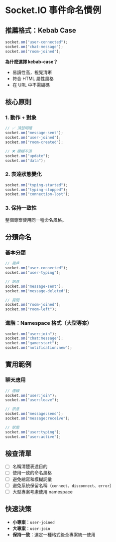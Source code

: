 # Socket.IO 事件命名慣例

## 推薦格式：Kebab Case

```javascript
socket.on("user-connected");
socket.on("chat-message");
socket.on("room-joined");
```

**為什麼選擇 kebab-case？**

- 易讀性高，視覺清晰
- 符合 HTML 屬性風格
- 在 URL 中不需編碼

## 核心原則

### 1. 動作 + 對象

```javascript
// ✅ 清楚明確
socket.on("message-sent");
socket.on("user-joined");
socket.on("room-created");

// ❌ 模糊不清
socket.on("update");
socket.on("data");
```

### 2. 表達狀態變化

```javascript
socket.on("typing-started");
socket.on("typing-stopped");
socket.on("connection-lost");
```

### 3. 保持一致性

整個專案使用同一種命名風格。

## 分類命名

### 基本分類

```javascript
// 用戶
socket.on("user-connected");
socket.on("user-typing");

// 訊息
socket.on("message-sent");
socket.on("message-deleted");

// 房間
socket.on("room-joined");
socket.on("room-left");
```

### 進階：Namespace 格式（大型專案）

```javascript
socket.on("user:join");
socket.on("chat:message");
socket.on("game:start");
socket.on("notification:new");
```

## 實用範例

### 聊天應用

```javascript
// 連線
socket.on("user:join");
socket.on("user:leave");

// 訊息
socket.on("message:send");
socket.on("message:receive");

// 狀態
socket.on("user:typing");
socket.on("user:active");
```

## 檢查清單

- [ ] 名稱清楚表達目的
- [ ] 使用一致的命名風格
- [ ] 避免縮寫和模糊詞彙
- [ ] 避免系統保留名稱（`connect`、`disconnect`、`error`）
- [ ] 大型專案考慮使用 namespace

## 快速決策

- **小專案**：`user-joined`
- **大專案**：`user:join`
- **保持一致**：選定一種格式後全專案統一使用
